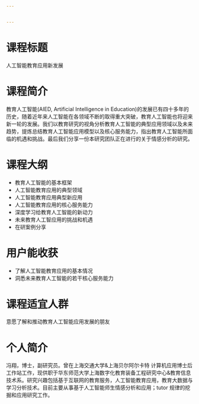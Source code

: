 ```yaml
---


---
```


<h1 id="课程标题">课程标题</h1>
<p>人工智能教育应用新发展</p>
<h1 id="课程简介">课程简介</h1>
<p>教育人工智能(AIED, Artificial Intelligence in Education)的发展已有四十多年的历史，随着近年来人工智能在各领域不断的取得重大突破，教育人工智能也将迎来新一轮的发展。我们以教育研究的视角分析教育人工智能的典型应用领域以及未来趋势，提炼总结教育人工智能应用模型以及核心服务能力，指出教育人工智能所面临的机遇和挑战。最后我们分享一份本研究团队正在进行的关于情感分析的研究。</p>
<h1 id="课程大纲">课程大纲</h1>
<ul>
<li>教育人工智能的基本框架</li>
<li>人工智能教育应用的典型领域</li>
<li>人工智能教育应用典型新应用</li>
<li>人工智能教育应用的核心服务能力</li>
<li>深度学习给教育人工智能的新动力</li>
<li>未来教育人工智应用的挑战和机遇</li>
<li>在研案例分享</li>
</ul>
<h1 id="用户能收获">用户能收获</h1>
<ul>
<li>了解人工智能教育应用的基本情况</li>
<li>洞悉未来教育人工智能的若干核心服务能力</li>
</ul>
<h1 id="课程适宜人群">课程适宜人群</h1>
<p>意愿了解和推动教育人工智能应用发展的朋友</p>
<h1 id="个人简介">个人简介</h1>
<p>冯翔，博士，副研究员。曾在上海交通大学&amp;上海贝尔阿尔卡特 计算机应用博士后工作站工作，现供职于华东师范大学上海数字化教育装备工程研究中心&amp;教育信息技术系。研究兴趣包括基于互联网的教育服务，人工智能教育应用，教育大数据与学习分析技术。目前主要从事基于人工智能师生情感分析和应用；tutor 规律的挖掘和应用研究工作。</p>

<!--stackedit_data:
eyJoaXN0b3J5IjpbNDU1Mjg4MDNdfQ==
-->